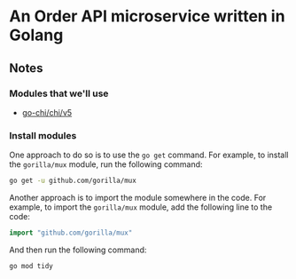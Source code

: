 # An Order API microservice written in Golang

## Notes

### Modules that we'll use

- [go-chi/chi/v5](github.com/go-chi/chi/v5)
 
### Install modules

One approach to do so is to use the `go get` command. For example, to install the `gorilla/mux` module, run the following command:
```bash
go get -u github.com/gorilla/mux
```

Another approach is to import the module somewhere in the code. For example, to import the `gorilla/mux` module, add the following line to the code:
```go
import "github.com/gorilla/mux"
```
And then run the following command:
```bash
go mod tidy
```

